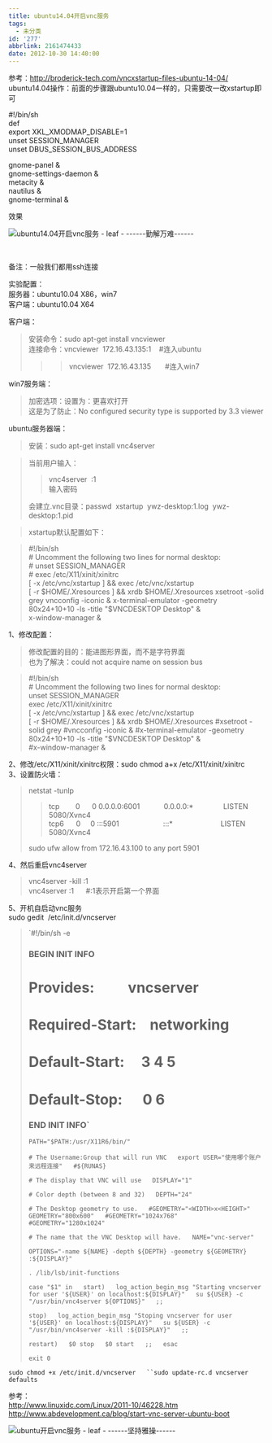 ```yaml
---
title: ubuntu14.04开启vnc服务
tags:
  - 未分类
id: '277'
abbrlink: 2161474433
date: 2012-10-30 14:40:00
---
```


  
参考：http://broderick-tech.com/vncxstartup-files-ubuntu-14-04/  
ubuntu14.04操作：前面的步骤跟ubuntu10.04一样的，只需要改一改xstartup即可  

#!/bin/sh  
def  
export XKL\_XMODMAP\_DISABLE=1  
unset SESSION\_MANAGER  
unset DBUS\_SESSION\_BUS\_ADDRESS  
   
gnome-panel &  
gnome-settings-daemon &  
metacity &  
nautilus &  
gnome-terminal &  
  

效果  

![ubuntu14.04开启vnc服务 - leaf - ------勤解万难------](http://img2.ph.126.net/5w9tvL6jeHMrOgSmaN2J_Q==/6598112103739446374.png "ubuntu14.04开启vnc服务 - leaf - ------勤解万难------")

   
  
  
  
  
备注：一般我们都用ssh连接  
  
实验配置：  
服务器：ubuntu10.04 X86，win7  
客户端：ubuntu10.04 X64  
  
客户端：  

> 安装命令：sudo apt-get install vncviewer  
> 连接命令：vncviewer  172.16.43.135:1    #连入ubuntu  
> 
> > > vncviewer  172.16.43.135       #连入win7  

  
win7服务端：  

> 加密选项：设置为：更喜欢打开  
> 这是为了防止：No configured security type is supported by 3.3 viewer  

  
ubuntu服务器端：  

> 安装：sudo apt-get install vnc4server  

> 当前用户输入：  
> 
> > vnc4server  :1  
> > 输入密码  
> 
> 会建立.vnc目录：passwd  xstartup  ywz-desktop:1.log  ywz-desktop:1.pid  

> xstartup默认配置如下：  

> #!/bin/sh  
> \# Uncomment the following two lines for normal desktop:  
> \# unset SESSION\_MANAGER  
> \# exec /etc/X11/xinit/xinitrc  
> \[ -x /etc/vnc/xstartup \] && exec /etc/vnc/xstartup  
> \[ -r $HOME/.Xresources \] && xrdb $HOME/.Xresources  
> xsetroot -solid grey  
> vncconfig -iconic &  
> x-terminal-emulator -geometry 80x24+10+10 -ls -title "$VNCDESKTOP Desktop" &  
> x-window-manager &

1、修改配置：  

> 修改配置的目的：能进图形界面，而不是字符界面  
> 也为了解决：could not acquire name on session bus  

> #!/bin/sh  
> \# Uncomment the following two lines for normal desktop:  
> unset SESSION\_MANAGER  
> exec /etc/X11/xinit/xinitrc  
> \[ -x /etc/vnc/xstartup \] && exec /etc/vnc/xstartup  
> \[ -r $HOME/.Xresources \] && xrdb $HOME/.Xresources  
> #xsetroot -solid grey  
> #vncconfig -iconic &  
> #x-terminal-emulator -geometry 80x24+10+10 -ls -title "$VNCDESKTOP Desktop" &  
> #x-window-manager &

  
2、修改/etc/X11/xinit/xinitrc权限：sudo chmod a+x /etc/X11/xinit/xinitrc  
3、设置防火墙：  

> netstat -tunlp  
> 
> > tcp        0      0 0.0.0.0:6001            0.0.0.0:\*               LISTEN      5080/Xvnc4             
> > tcp6      0     0 :::5901                      :::\*                        LISTEN      5080/Xvnc4    
> 
> sudo ufw allow from 172.16.43.100 to any port 5901  

  
4、然后重启vnc4server  

> vnc4server -kill :1  
> vnc4server :1      #:1表示开启第一个界面  

  
5、开机自启动vnc服务  
sudo gedit  /etc/init.d/vncserver  

> `#!/bin/sh -e  
> ### BEGIN INIT INFO  
> # Provides:          vncserver  
> # Required-Start:    networking  
> # Default-Start:     3 4 5  
> # Default-Stop:      0 6  
> ### END INIT INFO`
> 
> `PATH="$PATH:/usr/X11R6/bin/"`
> 
> `# The Username:Group that will run VNC  
> export USER="使用哪个账户来远程连接"  
> #${RUNAS}`
> 
> `# The display that VNC will use  
> DISPLAY="1"`
> 
> `# Color depth (between 8 and 32)  
> DEPTH="24"`
> 
> `# The Desktop geometry to use.  
> #GEOMETRY="<WIDTH>x<HEIGHT>"  
> GEOMETRY="800x600"  
> #GEOMETRY="1024x768"  
> #GEOMETRY="1280x1024"`
> 
> `# The name that the VNC Desktop will have.  
> NAME="vnc-server"`
> 
> `OPTIONS="-name ${NAME} -depth ${DEPTH} -geometry ${GEOMETRY} :${DISPLAY}"`
> 
> `. /lib/lsb/init-functions`
> 
> `case "$1" in  
> start)  
> log_action_begin_msg "Starting vncserver for user '${USER}' on localhost:${DISPLAY}"  
> su ${USER} -c "/usr/bin/vnc4server ${OPTIONS}"  
> ;;`
> 
> `stop)  
> log_action_begin_msg "Stoping vncserver for user '${USER}' on localhost:${DISPLAY}"  
> su ${USER} -c "/usr/bin/vnc4server -kill :${DISPLAY}"  
> ;;`
> 
> `restart)  
> $0 stop  
> $0 start  
> ;;  
> esac`
> 
> `exit 0`
> 
>   

`sudo chmod +x /etc/init.d/vncserver  
``sudo update-rc.d vncserver defaults`  
  
  
参考：  
http://www.linuxidc.com/Linux/2011-10/46228.htm  
http://www.abdevelopment.ca/blog/start-vnc-server-ubuntu-boot  
  

![ubuntu开启vnc服务 - leaf - ------坚持雅操------](http://img8.ph.126.net/s4wmt5pmV-QYi5ZwIq8wvg==/6597163225146148528.jpg "ubuntu开启vnc服务 - leaf - ------坚持雅操------")